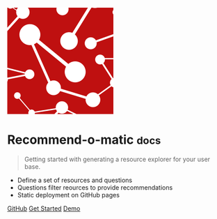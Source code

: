 ![logo](_img/SRCC-square-red.png)

# Recommend-o-matic <small>docs</small>

> Getting started with generating a resource explorer for your user base.

- Define a set of resources and questions
- Questions filter reources to provide recommendations
- Static deployment on GitHub pages


<style>
section.cover .cover-main > p:last-child a:last-child {
    background-color: var(--theme-color, #ec9595);
    color: #fff;
}

section.cover .cover-main>p:last-child a {
    border: 1px solid #e95b43 !important;
    color: white !important;
}

.cover {
    background: linear-gradient(to left bottom, hsl(0, 64.3%, 69.2%) 0%,hsl(0, 72.1%, 57.8%) 100%) !important;
    color: white;
}

.cover-main span {
    color: whitesmoke !important;
}
</style>

[GitHub](https://github.com/rseng/recommend-o-matic/)
[Get Started](#recommend-o-matic)
[Demo](https://rseng.github.io/recommend-o-matic/demo/stanford-compute-grid/)
